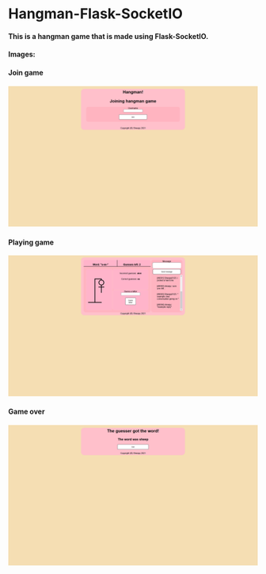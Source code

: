 ﻿# Hangman-Flask-SocketIO
 
 #### This is a hangman game that is made using Flask-SocketIO.
 
 #### Images:
 
 #### Join game
 ![Join game](/example-images/join_game.png)
 
 #### Playing game
 ![Playing game](/example-images/play_game.png)
 
 #### Game over
 ![Game over](/example-images/game_over.png)
